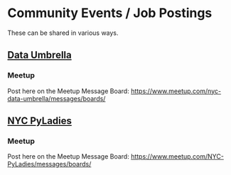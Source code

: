 # Community Events / Job Postings 
These can be shared in various ways.

## [Data Umbrella](https://www.dataumbrella.org)

### Meetup  
Post here on the Meetup Message Board: https://www.meetup.com/nyc-data-umbrella/messages/boards/


## [NYC PyLadies](http://nyc.pyladies.com)

### Meetup 
Post here on the Meetup Message Board: https://www.meetup.com/NYC-PyLadies/messages/boards/


